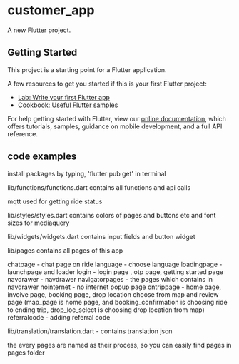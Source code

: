 # customer_app

A new Flutter project.

## Getting Started

This project is a starting point for a Flutter application.

A few resources to get you started if this is your first Flutter project:

- [Lab: Write your first Flutter app](https://flutter.dev/docs/get-started/codelab)
- [Cookbook: Useful Flutter samples](https://flutter.dev/docs/cookbook)

For help getting started with Flutter, view our
[online documentation](https://flutter.dev/docs), which offers tutorials,
samples, guidance on mobile development, and a full API reference.

## code examples

install packages by typing, 'flutter pub get' in terminal

lib/functions/functions.dart contains all functions and api calls

mqtt used for getting ride status

lib/styles/styles.dart contains colors of pages and buttons etc and font sizes for mediaquery

lib/widgets/widgets.dart contains input fields and button widget

lib/pages contains all pages of this app
  
   chatpage - chat page on ride
   language - choose language
   loadingpage - launchpage and loader 
   login - login page , otp page, getting started page
   navdrawer - navdrawer
   navigatorpages - the pages which contains in navdrawer
   nointernet - no internet popup page
   ontrippage - home page, invoive page, booking page, drop location choose from map and review page (map_page is home page,  and booking_confirmation is choosing ride to ending trip, drop_loc_select is choosing drop location from map)
   referralcode - adding referral code

lib/translation/translation.dart - contains translation json
   
the every pages are named as their process, so you can easily find pages in pages folder

